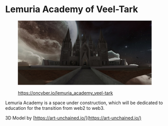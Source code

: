 # Lemuria Academy of Veel-Tark

<figure><img src="../../.gitbook/assets/Lemuria Academy of Veel-Tark.jpg" alt=""><figcaption><p><a href="https://oncyber.io/lemuria_academy_veel-tark">https://oncyber.io/lemuria_academy_veel-tark</a></p></figcaption></figure>

Lemuria Academy is a space under construction, which will be dedicated to education for the transition from web2 to web3.

3D Model by [https://art-unchained.io/](https://art-unchained.io/)
